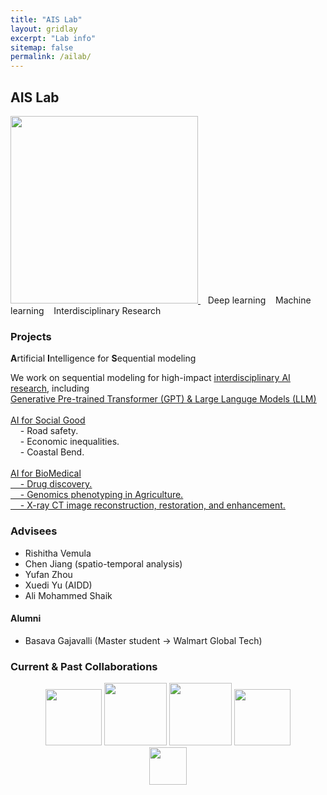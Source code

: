 ```yaml
---
title: "AIS Lab"
layout: gridlay
excerpt: "Lab info"
sitemap: false
permalink: /ailab/
---
```


## AIS Lab

<a href="https://wenlu-w.github.io/">
        <img src="{{ site.url }}{{ site.baseurl }}/images/AIserver.jpeg" style="width: 300px; box-shadow: none">
</a>&nbsp;&nbsp;
Deep learning &nbsp;&nbsp; Machine learning &nbsp;&nbsp; Interdisciplinary Research


### Projects

<b>A</b>rtificial <b>I</b>ntelligence for <b>S</b>equential modeling
<!--
Deep Sequential Modeling for Interdisciplinary research 

**+ Spatial locality** <br>
&nbsp;&nbsp;&nbsp; <ins>[Spatial AI](https://wenlu-w.github.io/project/2021/09/01/spatial.html)</ins> <br>
&nbsp;&nbsp;&nbsp; - Precipitation, extreme weather, geophysics, etc. <br>
&nbsp;&nbsp;&nbsp; - Transportation, road safety, etc. <br>

**+ Small molecules** <br>
&nbsp;&nbsp;&nbsp; <ins>[AI for Molecular Design](https://wenlu-w.github.io/project/2021/09/01/chem.html)</ins> <br>
&nbsp;&nbsp;&nbsp; - Drug discovery. <br>
&nbsp;&nbsp;&nbsp; - Material design. <br>

**+ Genetics** <br>
&nbsp;&nbsp;&nbsp; <ins>[AI for Genomic selection](https://wenlu-w.github.io/project/2021/09/01/bio.html)</ins> <br>
&nbsp;&nbsp;&nbsp; - Phenotype prediction. <br>

**+ Imaging** <br>
&nbsp;&nbsp;&nbsp; <ins>[Computed Tomography (CT)]()</ins> <br>




<center><figure class="second">
  <img src="{{ site.url }}{{ site.baseurl }}/images/lab1.jpg" style="width: 400px; height: 250px">
  <img src="{{ site.url }}{{ site.baseurl }}/images/lab2.jpg" style="width: 400px; height: 250px">
</figure></center>
-->


We work on sequential modeling for high-impact <ins>[interdisciplinary AI research](https://wenlu-w.github.io/ailab/)</ins>, including 
<br><ins>[Generative Pre-trained Transformer (GPT) & Large Languge Models (LLM)](https://wenlu-w.github.io/project/2022/01/01/llm.html)</ins><br>
<br><ins>[AI for Social Good](https://wenlu-w.github.io/project/2021/09/01/social.html)</ins><br>
&nbsp;&nbsp;&nbsp; - Road safety. <br>
&nbsp;&nbsp;&nbsp; - Economic inequalities. <br>
&nbsp;&nbsp;&nbsp; - Coastal Bend. <br>
<br><ins>[AI for BioMedical](https://wenlu-w.github.io/project/2021/09/01/biomedical.html)<ins><br>
&nbsp;&nbsp;&nbsp; - Drug discovery. <br>
&nbsp;&nbsp;&nbsp; - Genomics phenotyping in Agriculture. <br>
&nbsp;&nbsp;&nbsp; - X-ray CT image reconstruction, restoration, and enhancement. <br>


### Advisees

- Rishitha Vemula 
- Chen Jiang (spatio-temporal analysis)
- Yufan Zhou 
- Xuedi Yu (AIDD)
- Ali Mohammed Shaik 

#### Alumni
- Basava Gajavalli (Master student -> Walmart Global Tech)

### Current & Past Collaborations

<center><figure class="fifth">
  <img src="{{ site.url }}{{ site.baseurl }}/images/wework.png" style="width: 90px; box-shadow: none">
  <img src="{{ site.url }}{{ site.baseurl }}/images/microsoft.png" style="width: 100px; box-shadow: none">
  <img src="{{ site.url }}{{ site.baseurl }}/images/instacart.png" style="width: 100px; box-shadow: none">
  <img src="{{ site.url }}{{ site.baseurl }}/images/biogen.jpeg" style="width: 90px; box-shadow: none">
  <img src="{{ site.url }}{{ site.baseurl }}/images/cornell.png" style="width: 60px; box-shadow: none">
</figure></center>

